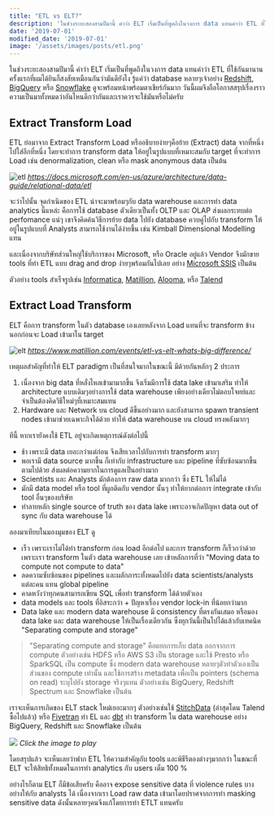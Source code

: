 ```yaml
---
title: "ETL vs ELT?"
description: 'ในช่วงระยะสองสามปีมานี้ คำว่า ELT เริ่มเป็นที่พูดถึงในวงการ data แทนคำว่า ETL ที่ใช้กันมานาน ครั้งแรกที่ผมได้ยินก็สงสัยเหมือนกันว่ามันดียังไง รู้แค่ว่า database หลายๆเจ้าอย่าง'
date: '2019-07-01'
modified_date: '2019-07-01'
image: '/assets/images/posts/etl.png'
---
```


ในช่วงระยะสองสามปีมานี้ คำว่า ELT เริ่มเป็นที่พูดถึงในวงการ data แทนคำว่า ETL ที่ใช้กันมานาน ครั้งแรกที่ผมได้ยินก็สงสัยเหมือนกันว่ามันดียังไง รู้แค่ว่า database หลายๆเจ้าอย่าง [Redshift](https://www.youtube.com/watch?v=EvDicFx9StE&t=36m00s), [BigQuery](http://www.youtube.com/watch?v=ZVgt1-LfWW4&t=9m20s) หรือ [Snowflake](https://docs.snowflake.net/manuals/user-guide/ecosystem-etl.html) ดูจะพร้อมหน้าพร้อมตาเชียร์กันมาก 
วันนี้ผมจึงถือโอกาสสรุปเรื่องราวความเป็นมาทั้งหมดว่าอันไหนดีกว่ากันและเราควรจะใช้มันหรือไม่ครับ 
## Extract Transform Load

ETL ย่อมาจาก Extract Transform Load หรืออธิบายง่ายๆคือย้าย (Extract) data จากที่หนึ่งไปใส่อีกที่หนึ่ง โดยจะทำการ transform data ให้อยู่ในรูปแบบที่เหมาะสมกับ target ที่จะทำการ Load เช่น denormalization, clean หรือ mask anonymous data เป็นต้น


![etl](@@baseUrl@@/assets/images/posts/etl.png)
*https://docs.microsoft.com/en-us/azure/architecture/data-guide/relational-data/etl*


จะว่าไปนั้น จุดกำเนิดของ ETL น่าจะมาพร้อมๆกับ data warehouse และการทำ data analytics นี้แหล่ะ คือการใช้ database ตัวเดียวเป็นทั้ง OLTP และ OLAP ส่งผลกระทบต่อ perfomance แน่ๆ เขาจึงคิดค้นวิธีการย้าย data ไปยัง database ควบคู่ไปกับ transform ให้อยู่ในรูปแบบที่ Analysts สามารถใช้งานได้ง่ายขึ้น เช่น Kimball Dimensional Modelling แทน

และเนื่องจากบริษัทส่วนใหญ่ใช้บริการของ Microsoft, หรือ Oracle อยู่แล้ว Vendor จึงมักขาย tools ที่ทำ ETL แบบ drag and drop ง่ายๆพร้อมกันไปเลย อย่าง [Microsoft SSIS](https://docs.microsoft.com/en-us/sql/integration-services/sql-server-integration-services?view=sql-server-2017) เป็นต้น

ตัวอย่าง tools สำเร็จรูปเช่น [Informatica](https://www.informatica.com/), [Matillion](https://www.matillion.com), [Alooma](https://www.alooma.com/), หรือ [Talend](https://www.talend.com/)

## Extract Load Transform
ELT คือการ transform ในตัว database เองเลยหลังจาก Load แทนที่จะ transform ข้างนอกก่อนจะ Load เข้ามาใน target

![elt](@@baseUrl@@/assets/images/posts/elt.jpg)
*https://www.matillion.com/events/etl-vs-elt-whats-big-difference/*


เหตุผลสำคัญที่ทำให้ ELT paradigm เป็นที่สนใจมากในขณะนี้ มีด้วยกันหลักๆ 2 ประการ

1. เนื่องจาก big data ที่หลั่งไหลเข้ามามากขึ้น จึงเริ่มมีการใช้ data lake เข้ามาเสริม ทำให้ architecture แบบเดิมๆอย่างการใช้ data warehouse เพียงอย่างเดียวไม่ตอบโจทย์และจำเป็นต้องคิดวิธีใหม่ๆที่เหมาะสมแทน
2. Hardware และ Network บน cloud ดีขึ้นอย่างมาก และยังสามารถ spawn transient nodes เข้ามาช่วยเฉพาะกิจได้ด้วย ทำให้ data warehouse บน cloud ทรงพลังมากๆ

ทีนี้ หากเรายังคงใช้ ETL อยู่จะเกิดเหตุการณ์ดังต่อไปนี้

* ช้า เพราะมี data เยอะกว่าแต่ก่อน จึงเสียเวลาไปกับการทำ transform มากๆ
* พอเรามี data source มากขึ้น ก็เท่ากับ infrastructure และ pipeline ที่ซับซ้อนมากขึ้นตามไปด้วย ส่งผลต่อความยากในการดูแลเป็นอย่างมาก 
* Scientists และ Analysts มักต้องการ raw data มากกว่า ซึ่ง ETL ให้ไม่ได้
* มักมี data model หรือ tool ที่ผูกติดกับ vendor นั้นๆ ทำให้ยากต่อการ integrate เข้ากับ tool อื่นๆของบริษัท
* ทำลายหลัก single source of truth ของ data lake เพราะอาจเกิดปัญหา data out of sync กับ data warehouse ได้

ลองมาเทียบในมองมุมของ ELT ดู

* เร็ว เพราะเราไม่ได้ทำ transform ก่อน load อีกต่อไป และการ transform ก็เร็วกว่าด้วย เพราะเรา transform ในตัว data warehouse เลย เข้าหลักการที่ว่า "Moving data to compute not compute to data"
* ลดความซับซ้อนของ pipelines และผลักภาระทั้งหมดไปยัง data scientists/analysts แต่ละคน แทน global pipeline
* คาดหวังว่าทุกคนสามารถเขียน SQL เพื่อทำ transform ได้ด้วยตัวเอง
* data models และ tools ที่อิสระกว่า + ปัญหาเรื่อง vendor lock-in ที่น้อยกว่ามาก
* Data lake และ modern data warehouse มี consistency ที่ตรงกันเสมอ หรือมอง data lake และ data warehouse ให้เป็นเรื่องเดียวกัน ซึ่งทุกวันนี้เป็นไปได้แล้วกับเทคนิค "Separating compute and storage"

> "Separating compute and storage" คือแยกการเก็บ data ออกจากการ compute ตัวอย่างเช่น HDFS หรือ AWS S3 เป็น storage และใช้ Presto หรือ SparkSQL เป็น compute  ซึ่ง modern data warehouse หลายๆตัวทำตัวเองเป็นส่วนของ compute เท่านั้น และใช้การสร้าง metadata เพื่อเป็น pointers (schema on read) ระบุไปยัง storage จริงๆแทน ตัวอย่างเช่น BigQuery, Redshift Spectrum และ Snowflake เป็นต้น


เราจะเห็นการเกิดของ ELT stack ใหม่เยอะมากๆ ตัวอย่างเช่นใช้ [StitchData](https://www.stitchdata.com/) (ล่าสุดโดน Talend ซื้อไปแล้ว) หรือ [Fivetran](https://fivetran.com/) ทำ EL และ [dbt](https://www.getdbt.com/) ทำ transform ใน data warehouse อย่าง BigQuery, Redshift  และ Snowflake เป็นต้น

[![](http://img.youtube.com/vi/mcgeYd1WhaM/0.jpg)](http://www.youtube.com/watch?v=mcgeYd1WhaM "")
*Click the image to play*

โดยสรุปแล้ว จะเห็นเลยว่าฟาก ETL ให้ความสำคัญกับ tools และพิธีรีตองต่างๆมากกว่า ในขณะที่ ELT จะให้สิทธิทั้งหมดในการทำ analytics กับ users เต็ม 100 %

อย่างไรก็ตาม ELT ก็มีข้อเสียครับ คืออาจ expose sensitive data ที่ violence rules บางอย่างให้กับ analysts ได้ เนื่องจากเรา Load raw data เข้ามาโดยปราศจากการทำ masking sensitive data ดังนั้นหลายๆคนจึงแก้โดยการทำ ETLT แทนครับ
